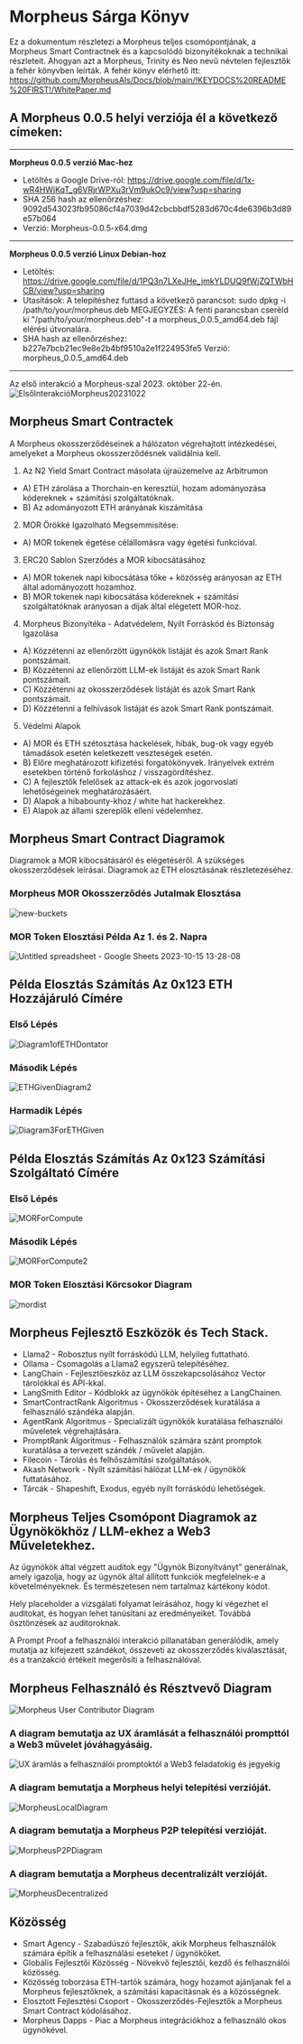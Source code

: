 # Morpheus Sárga Könyv

Ez a dokumentum részletezi a Morpheus teljes csomópontjának, a Morpheus Smart Contractnek és a kapcsolódó bizonyítékoknak a technikai részleteit.
Ahogyan azt a Morpheus, Trinity és Neo nevű névtelen fejlesztők a fehér könyvben leírták. A fehér könyv elérhető itt: https://github.com/MorpheusAIs/Docs/blob/main/!KEYDOCS%20README%20FIRST!/WhitePaper.md

## A Morpheus 0.0.5 helyi verziója él a következő címeken:
---------
**Morpheus 0.0.5 verzió Mac-hez**
- Letöltés a Google Drive-ról: https://drive.google.com/file/d/1x-wR4HWjKqT_g6VRjrWPXu3rVm9ukOc9/view?usp=sharing
- SHA 256 hash az ellenőrzéshez: 9092d543023fb95086cf4a7039d42cbcbbdf5283d670c4de6396b3d89e57b064
- Verzió: Morpheus-0.0.5-x64.dmg

---------
**Morpheus 0.0.5 verzió Linux Debian-hoz**
- Letöltés: https://drive.google.com/file/d/1PQ3n7LXeJHe_jmkYLDUQ9fWjZQTWbHCB/view?usp=sharing
- Utasítások: A telepítéshez futtasd a következő parancsot:
sudo dpkg -i /path/to/your/morpheus.deb
MEGJEGYZÉS: A fenti parancsban cseréld ki "/path/to/your/morpheus.deb"-t a morpheus_0.0.5_amd64.deb fájl elérési útvonalára.
- SHA hash az ellenőrzéshez:
b227e7bcb21ec9e8e2b4bf9510a2e1f224953fe5
Verzió: morpheus_0.0.5_amd64.deb
---------

Az első interakció a Morpheus-szal 2023. október 22-én.
![ElsőInterakcióMorpheus20231022](https://github.com/MorpheusAIs/Morpheus/assets/1563345/35509f3a-4346-4f58-bb60-f7881fd10f7e)

## Morpheus Smart Contractek
A Morpheus okosszerződéseinek a hálózaton végrehajtott intézkedései, amelyeket a Morpheus okosszerződésnek validálnia kell.

1. Az N2 Yield Smart Contract másolata újraüzemelve az Arbitrumon
- A) ETH zárolása a Thorchain-en keresztül, hozam adományozása kódereknek + számítási szolgáltatóknak.
- B) Az adományozott ETH arányának kiszámítása

2. MOR Örökké Igazolható Megsemmisítése:
- A) MOR tokenek égetése célállomásra vagy égetési funkcióval.

3. ERC20 Sablon Szerződés a MOR kibocsátásához
- A) MOR tokenek napi kibocsátása tőke + közösség arányosan az ETH által adományozott hozamhoz.
- B) MOR tokenek napi kibocsátása kódereknek + számítási szolgáltatóknak arányosan a díjak által elégetett MOR-hoz.

4. Morpheus Bizonyítéka - Adatvédelem, Nyílt Forráskód és Biztonság Igazolása
- A) Közzétenni az ellenőrzött ügynökök listáját és azok Smart Rank pontszámait.
- B) Közzétenni az ellenőrzött LLM-ek listáját és azok Smart Rank pontszámait.
- C) Közzétenni az okosszerződések listáját és azok Smart Rank pontszámait.
- D) Közzétenni a felhívások listáját és azok Smart Rank pontszámait.

5. Védelmi Alapok
- A) MOR és ETH szétosztása hackelések, hibák, bug-ok vagy egyéb támadások esetén keletkezett veszteségek esetén.
- B) Előre meghatározott kifizetési forgatókönyvek. Irányelvek extrém esetekben történő forkoláshoz / visszagördítéshez.
- C) A fejlesztők felelősek az attack-ek és azok jogorvoslati lehetőségeinek meghatározásáért.
- D) Alapok a hibabounty-khoz / white hat hackerekhez.
- E) Alapok az állami szereplők elleni védelemhez.

## Morpheus Smart Contract Diagramok
Diagramok a MOR kibocsátásáról és elégetéséről.
A szükséges okosszerződések leírásai.
Diagramok az ETH elosztásának részletezéséhez.

### Morpheus MOR Okosszerződés Jutalmak Elosztása
![new-buckets](https://github.com/SmartAgentProtocol/SmartAgents/assets/76454555/cd57bae7-2a56-4a55-bf3e-1f810f3fba9c)

### MOR Token Elosztási Példa Az 1. és 2. Napra
![Untitled spreadsheet - Google Sheets 2023-10-15 13-28-08](https://github.com/MorpheusAIs/Morpheus/assets/76454555/6ff7869d-bbd6-46b5-8673-6a59b75906e1)

## Példa Elosztás Számítás Az 0x123 ETH Hozzájáruló Címére

### Első Lépés
![Diagram1ofETHDontator](https://github.com/SmartAgentProtocol/SmartAgents/assets/1563345/fead528c-d628-449e-a3a3-2f53904f4a3d)

### Második Lépés
![ETHGivenDiagram2](https://github.com/MorpheusAIs/Morpheus/assets/1563345/915020e8-d342-48bc-85ee-367de0325680)

### Harmadik Lépés
![Diagram3ForETHGiven](https://github.com/MorpheusAIs/Morpheus/assets/1563345/a3f455af-56de-4c6b-9688-5b9e91673e5a)

## Példa Elosztás Számítás Az 0x123 Számítási Szolgáltató Címére

### Első Lépés
![MORForCompute](https://github.com/SmartAgentProtocol/SmartAgents/assets/1563345/bef69c69-0420-441f-97f0-7e8195844f57)

### Második Lépés
![MORForCompute2](https://github.com/SmartAgentProtocol/SmartAgents/assets/1563345/a6f30da5-5441-4f0a-be80-c5798f5920cd)

### MOR Token Elosztási Körcsokor Diagram
![mordist](https://github.com/MorpheusAIs/Morpheus/assets/76454555/4157efe7-6abf-404a-87f9-a8dc76cd4799)

## Morpheus Fejlesztő Eszközök és Tech Stack.
- Llama2 - Robosztus nyílt forráskódú LLM, helyileg futtatható.
- Ollama - Csomagolás a Llama2 egyszerű telepítéséhez.
- LangChain - Fejlesztőeszköz az LLM összekapcsolásához Vector tárolókkal és API-kkal.
- LangSmith Editor - Kódblokk az ügynökök építéséhez a LangChainen.
- SmartContractRank Algoritmus - Okosszerződések kuratálása a felhasználó szándéka alapján.
- AgentRank Algoritmus - Specializált ügynökök kuratálása felhasználói műveletek végrehajtására.
- PromptRank Algoritmus - Felhasználók számára szánt promptok kuratálása a tervezett szándék / művelet alapján.
- Filecoin - Tárolás és felhőszámítási szolgáltatások.
- Akash Network - Nyílt számítási hálózat LLM-ek / ügynökök futtatásához.
- Tárcák - Shapeshift, Exodus, egyéb nyílt forráskódú lehetőségek.

## Morpheus Teljes Csomópont Diagramok az Ügynökökhöz / LLM-ekhez a Web3 Műveletekhez.
Az ügynökök által végzett auditok egy "Ügynök Bizonyítványt" generálnak, amely igazolja, hogy az ügynök által állított funkciók megfelelnek-e a követelményeknek. És természetesen nem tartalmaz kártékony kódot.

Hely placeholder a vizsgálati folyamat leírásához, hogy ki végezhet el auditokat, és hogyan lehet tanúsítani az eredményeiket. Továbbá ösztönzések az auditoroknak.

A Prompt Proof a felhasználói interakció pillanatában generálódik, amely mutatja az kifejezett szándékot, összeveti az okosszerződés kiválasztását, és a tranzakció értékeit megerősíti a felhasználóval.

## Morpheus Felhasználó és Résztvevő Diagram
![Morpheus User   Contributor Diagram](https://github.com/MorpheusAIs/Morpheus/assets/1563345/2cff8d70-c116-472f-a431-8a82bfa22f9b)

### A diagram bemutatja az UX áramlását a felhasználói prompttól a Web3 művelet jóváhagyásáig.
![UX áramlás a felhasználói promptoktól a Web3 feladatokig és jegyekig](https://github.com/MorpheusAIs/Morpheus/assets/76454555/942b20fb-d67e-4a57-af2c-cd24a89690a5)

### A diagram bemutatja a Morpheus helyi telepítési verzióját.
![MorpheusLocalDiagram](https://github.com/SmartAgentProtocol/SmartAgents/assets/1563345/a0564914-cddb-42e4-b0f4-8c2310db6a66)

### A diagram bemutatja a Morpheus P2P telepítési verzióját.
![MorpheusP2PDiagram](https://github.com/SmartAgentProtocol/SmartAgents/assets/1563345/a7eeb31f-3d38-4233-a45f-e9b91ad84ba2)

### A diagram bemutatja a Morpheus decentralizált verzióját.
![MorpheusDecentralized](https://github.com/SmartAgentProtocol/SmartAgents/assets/1563345/1699f2de-cc18-42e8-a05c-32b3307baa20)

## Közösség
- Smart Agency - Szabadúszó fejlesztők, akik Morpheus felhasználók számára építik a felhasználási eseteket / ügynököket.
- Globális Fejlesztői Közösség - Növekvő fejlesztői, kezdő és felhasználói közösség.
- Közösség toborzása ETH-tartók számára, hogy hozamot ajánljanak fel a Morpheus fejlesztőknek, a számítási kapacitásnak és a közösségnek.
- Elosztott Fejlesztési Csoport - Okosszerződés-Fejlesztők a Morpheus Smart Contract kódolásához.
- Morpheus Dapps - Piac a Morpheus integrációkhoz a felhasználó okos ügynökével.

